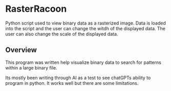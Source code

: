 # RasterRacoon

Python script used to view binary data as a rasterized image. Data is loaded
into the script and the user can change the witdh of the displayed data. The
user can also change the scale of the displayed data. 

## Overview

This program was written help visualize binary data to search for patterns 
within a large binary file.

Its mostly been writing through AI as a test to see chatGPTs ability to 
program in python. It works well but there are some limitations. 
	   
